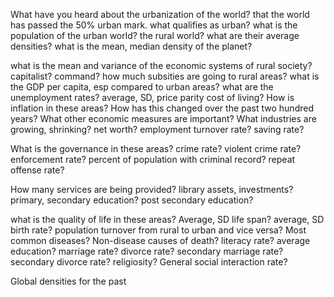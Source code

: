 What have you heard about the urbanization of the world? that the world has passed the 50% urban mark. what qualifies as urban? what is the population of the urban world? the rural world? what are their average densities? what is the mean, median density of the planet?

what is the mean and variance of the economic systems of rural society? capitalist? command? how much subsities are going to rural areas? what is the GDP per capita, esp compared to urban areas? what are the unemployment rates? average, SD, price parity cost of living? How is inflation in these areas? How has this changed over the past two hundred years? What other economic measures are important? What industries are growing, shrinking? net worth? employment turnover rate? saving rate?

What is the governance in these areas? crime rate? violent crime rate? enforcement rate? percent of population with criminal record? repeat offense rate?

How many services are being provided? library assets, investments? primary, secondary education? post secondary education? 

what is the quality of life in these areas? Average, SD life span? average, SD birth rate? population turnover from rural to urban and vice versa? Most common diseases? Non-disease causes of death? literacy rate? average education? marriage rate? divorce rate? secondary marriage rate? secondary divorce rate? religiosity? General social interaction rate? 

Global densities for the past 